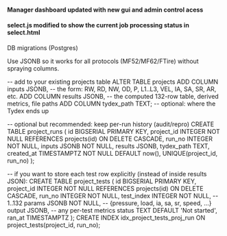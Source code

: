 #### Manager dashboard updated with new gui and admin control acess
#### select.js modified to show the current job processing status in select.html





DB migrations (Postgres)

Use JSONB so it works for all protocols (MF52/MF62/FTire) without spraying columns.

-- add to your existing projects table
ALTER TABLE projects
  ADD COLUMN inputs JSONB,         -- the form: RW, RD, NW, OD, P, L1..L3, VEL, IA, SA, SR, AR, etc.
  ADD COLUMN results JSONB,        -- the computed 132-row table, derived metrics, file paths
  ADD COLUMN tydex_path TEXT;      -- optional: where the Tydex ends up

-- optional but recommended: keep per-run history (audit/repro)
CREATE TABLE project_runs (
  id BIGSERIAL PRIMARY KEY,
  project_id INTEGER NOT NULL REFERENCES projects(id) ON DELETE CASCADE,
  run_no INTEGER NOT NULL,
  inputs JSONB NOT NULL,
  results JSONB,
  tydex_path TEXT,
  created_at TIMESTAMPTZ NOT NULL DEFAULT now(),
  UNIQUE(project_id, run_no)
);

-- if you want to store each test row explicitly (instead of inside results JSON):
CREATE TABLE project_tests (
  id BIGSERIAL PRIMARY KEY,
  project_id INTEGER NOT NULL REFERENCES projects(id) ON DELETE CASCADE,
  run_no INTEGER NOT NULL,
  test_index INTEGER NOT NULL,         -- 1..132
  params JSONB NOT NULL,               -- {pressure, load, ia, sa, sr, speed, ...}
  output JSONB,                        -- any per-test metrics
  status TEXT DEFAULT 'Not started',
  ran_at TIMESTAMPTZ
);
CREATE INDEX idx_project_tests_proj_run ON project_tests(project_id, run_no);
